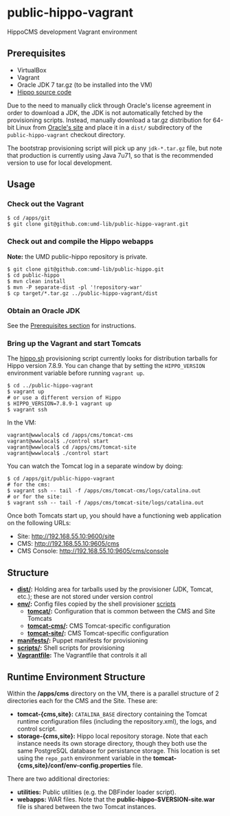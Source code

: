 # public-hippo-vagrant

HippoCMS development Vagrant environment

## Prerequisites

- VirtualBox
- Vagrant
- Oracle JDK 7 tar.gz (to be installed into the VM)
- [Hippo source code](https://github.com/umd-lib/public-hippo)

Due to the need to manually click through Oracle's license agreement in order to
download a JDK, the JDK is not automatically fetched by the provisioning
scripts. Instead, manually download a tar.gz distribution for 64-bit Linux from
[Oracle's site](http://www.oracle.com/technetwork/java/javase/downloads/java-archive-downloads-javase7-521261.html)
and place it in a `dist/` subdirectory of the `public-hippo-vagrant` checkout
directory.

The bootstrap provisioning script will pick up any `jdk-*.tar.gz` file, but note
that production is currently using Java 7u71, so that is the recommended version
to use for local development.

## Usage

### Check out the Vagrant

```
$ cd /apps/git
$ git clone git@github.com:umd-lib/public-hippo-vagrant.git
```

### Check out and compile the Hippo webapps

**Note:** the UMD public-hippo repository is private.

```
$ git clone git@github.com:umd-lib/public-hippo.git
$ cd public-hippo
$ mvn clean install
$ mvn -P separate-dist -pl '!repository-war'
$ cp target/*.tar.gz ../public-hippo-vagrant/dist
```

### Obtain an Oracle JDK

See the [Prerequisites section](#prerequisites) for instructions.

### Bring up the Vagrant and start Tomcats

The [hippo.sh](scripts/hippo.sh) provisioning script currently looks for
distribution tarballs for Hippo version 7.8.9. You can change that by setting the
`HIPPO_VERSION` environment variable before running `vagrant up`.

```
$ cd ../public-hippo-vagrant
$ vagrant up
# or use a different version of Hippo
$ HIPPO_VERSION=7.8.9-1 vagrant up
$ vagrant ssh
```

In the VM:

```
vagrant@wwwlocal$ cd /apps/cms/tomcat-cms
vagrant@wwwlocal$ ./control start
vagrant@wwwlocal$ cd /apps/cms/tomcat-site
vagrant@wwwlocal$ ./control start
```

You can watch the Tomcat log in a separate window by doing:

```
$ cd /apps/git/public-hippo-vagrant
# for the cms:
$ vagrant ssh -- tail -f /apps/cms/tomcat-cms/logs/catalina.out
# or for the site:
$ vagrant ssh -- tail -f /apps/cms/tomcat-site/logs/catalina.out
```

Once both Tomcats start up, you should have a functioning web application on the
following URLs:

* Site: <http://192.168.55.10:9600/site>
* CMS: <http://192.168.55.10:9605/cms>
* CMS Console: <http://192.168.55.10:9605/cms/console>

## Structure

* **[dist/](dist):** Holding area for tarballs used by the provisioner (JDK,
  Tomcat, etc.); these are not stored under version control
* **[env/](env):** Config files copied by the shell provisioner
  [scripts](scripts)
    * **[tomcat/](env/tomcat):** Configuration that is common between the CMS
      and Site Tomcats
    * **[tomcat-cms/](env/tomcat-cms):** CMS Tomcat-specific configuration
    * **[tomcat-site/](env/tomcat-site):** CMS Tomcat-specific configuration
* **[manifests/](manifests):** Puppet manifests for provisioning
* **[scripts/](scripts):** Shell scripts for provisioning
* **[Vagrantfile](Vagrantfile):** The Vagrantfile that controls it all

## Runtime Environment Structure

Within the **/apps/cms** directory on the VM, there is a parallel structure of 2
directories each for the CMS and the Site. These are:

* **tomcat-{cms,site}:** `CATALINA_BASE` directory containing the Tomcat runtime
  configuration files (including the repository.xml), the logs, and control
  script.
* **storage-{cms,site}:** Hippo local repository storage. Note that each
  instance needs its own storage directory, though they both use the same
  PostgreSQL database for persistance storage. This location is set using the
  `repo_path` environment variable in the
  **tomcat-{cms,site}/conf/env-config.properties** file.

There are two additional directories:

* **utilities:** Public utilities (e.g. the DBFinder loader script).
* **webapps:** WAR files. Note that the **public-hippo-$VERSION-site.war** file
  is shared between the two Tomcat instances.

